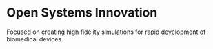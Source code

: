 # Open Systems Innovation
Focused on creating high fidelity simulations for rapid development of biomedical devices.

